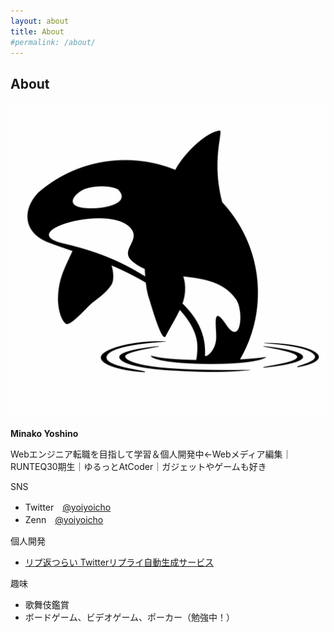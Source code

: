 ```yaml
---
layout: about
title: About
#permalink: /about/
---
```

## About

![](/images/AdobeStock_425835619.jpeg)

**Minako Yoshino**

Webエンジニア転職を目指して学習＆個人開発中←Webメディア編集｜RUNTEQ30期生｜ゆるっとAtCoder｜ガジェットやゲームも好き

SNS

- Twitter　[@yoiyoicho](https://twitter.com/yoiyoicho)
- Zenn　[@yoiyoicho](https://zenn.dev/yoiyoicho)

個人開発
- [リプ返つらい Twitterリプライ自動生成サービス](https://replytsurai.onrender.com/)

趣味

- 歌舞伎鑑賞
- ボードゲーム、ビデオゲーム、ポーカー（勉強中！）
